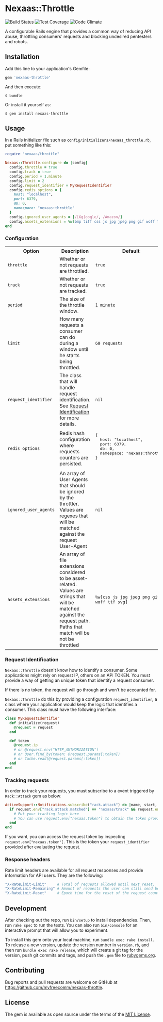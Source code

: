 # Nexaas::Throttle

[![Build Status](https://travis-ci.org/myfreecomm/nexaas-throttle.svg?branch=master)](https://travis-ci.org/myfreecomm/nexaas-throttle)
[![Test Coverage](https://codeclimate.com/github/myfreecomm/nexaas-throttle/badges/coverage.svg)](https://codeclimate.com/github/myfreecomm/nexaas-throttle/coverage)
[![Code Climate](https://codeclimate.com/github/myfreecomm/nexaas-throttle/badges/gpa.svg)](https://codeclimate.com/github/myfreecomm/nexaas-throttle)

A configurable Rails engine that provides a common way of reducing API abuse, throttling consumers' requests and blocking undesired pentesters and robots.

## Installation

Add this line to your application's Gemfile:

```ruby
gem 'nexaas-throttle'
```

And then execute:

    $ bundle

Or install it yourself as:

    $ gem install nexaas-throttle

## Usage

In a Rails initializer file such as `config/initializers/nexaas_throttle.rb`, put something like this:

```ruby
require "nexaas/throttle"

Nexaas::Throttle.configure do |config|
  config.throttle = true
  config.track = true
  config.period = 1.minute
  config.limit = 2
  config.request_identifier = MyRequestIdentifier
  config.redis_options = {
    host: "localhost",
    port: 6379,
    db: 0,
    namespace: "nexaas:throttle"
  }
  config.ignored_user_agents = [/[Gg]oogle/, /Amazon/]
  config.assets_extensions = %w[bmp tiff css js jpg jpeg png gif woff ttf svg]
end
```

### Configuration

<table>
  <tr>
    <th>Option</th>
    <th>Description</th>
    <th>Default</th>
  </tr>
  <tr>
    <td><code>throttle</code></td>
    <td>Whether or not requests are throttled.</td>
    <td><code>true</code></td>
  </tr>
  <tr>
    <td><code>track</code></td>
    <td>Whether or not requests are tracked.</td>
    <td><code>true</code></td>
  </tr>
  <tr>
    <td><code>period</code></td>
    <td>The size of the throttle window.</td>
    <td><code>1 minute</code></td>
  </tr>
  <tr>
    <td><code>limit</code></td>
    <td>How many requests a consumer can do during a window until he starts being throttled.</td>
    <td><code>60 requests</code></td>
  </tr>
  <tr>
    <td><code>request_identifier</code></td>
    <td>The class that will handle request identification. See <a href="#request-identification">Request Identification</a> for more details.</td>
    <td><code>nil</code></td>
  </tr>
  <tr>
    <td><code>redis_options</code></td>
    <td>Redis hash configuration where requests counters are persisted.</td>
    <td>
      <pre>
{
  host: "localhost",
  port: 6379,
  db: 0,
  namespace: "nexaas:throttle"
}
      </pre>
    </td>
  </tr>
  <tr>
    <td><code>ignored_user_agents</code></td>
    <td>An array of User Agents that should be ignored by the throttler. Values are regexes that will be matched against the request User-Agent</td>
    <td><code>nil</code></td>
  </tr>
  <tr>
    <td><code>assets_extensions</code></td>
    <td>An array of file extensions considered to be asset-related. Values are strings that will be matched against the request path. Paths that match will be not be throttled</td>
    <td><code>%w[css js jpg jpeg png gif woff ttf svg]</code></td>
  </tr>
</table>

### Request Identification

`Nexaas::Throttle` doesn't know how to identify a consumer. Some applications might rely on request IP, others on an API TOKEN. You must provide a way of getting an unique token
that identify a request consumer.

If there is no token, the request will go through and won't be accounted for.

`Nexaas::Throttle` do this by providing a configuration `request_identifier`, a class where your application would keep the logic that identifies a consumer. This class must have the following
interface:

```ruby
class MyRequestIdentifier
  def initialize(request)
    @request = request
  end

  def token
    @request.ip
    # or @request.env["HTTP_AUTHORIZATION"]
    # or User.find_by(token: @request.params[:token])
    # or Cache.read(@request.params[:token])
  end
end
```

### Tracking requests

In order to track your requests, you must subscribe to a event triggered by `Rack::Attack` gem as below:

```ruby
ActiveSupport::Notifications.subscribe("rack.attack") do |name, start, finish, request_id, request|
  if request.env["rack.attack.matched"] == "nexaas/track" && request.env["rack.attack.match_type"] == :track
    # Put your tracking logic here
    # You can use request.env["nexaas.token"] to obtain the token provided by your request_identifier
  end
end
```

If you want, you can access the request token by inspecting `request.env["nexaas.token"]`. This is the token your `request_identifier` provided after evaluating the request.

### Response headers

Rate limit headers are available for all request responses and provide information for API users. They are the following:

```ruby
"X-RateLimit-Limit"     # Total of requests allowed until next reset.
"X-RateLimit-Remaining" # Amount of requests the user can still send before being throttled.
"X-RateLimit-Reset"     # Epoch time for the reset of the request count.
```

## Development

After checking out the repo, run `bin/setup` to install dependencies. Then, run `rake spec` to run the tests. You can also run `bin/console` for an interactive prompt that will allow you to experiment.

To install this gem onto your local machine, run `bundle exec rake install`. To release a new version, update the version number in `version.rb`, and then run `bundle exec rake release`, which will create a git tag for the version, push git commits and tags, and push the `.gem` file to [rubygems.org](https://rubygems.org).

## Contributing

Bug reports and pull requests are welcome on GitHub at https://github.com/myfreecomm/nexaas-throttle.


## License

The gem is available as open source under the terms of the [MIT License](http://opensource.org/licenses/MIT).
